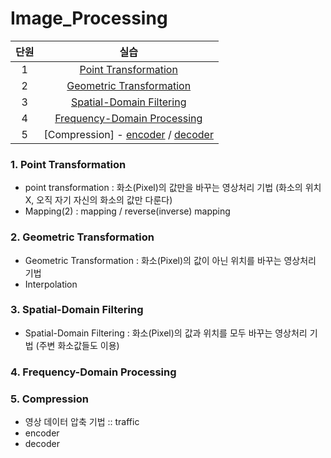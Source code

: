 # Image_Processing
| 단원 | 실습 | 
|:---:|:---:|
| 1 | [Point Transformation](https://github.com/MoonEeSun/Image_Processing/tree/main/1_Point_Transformation)  |
| 2 | [Geometric Transformation](https://github.com/MoonEeSun/Image_Processing/tree/main/2_Geometric_Transformation)  |
| 3 | [Spatial-Domain Filtering](https://github.com/MoonEeSun/Image_Processing/tree/main/3_Spatial-Domain_Filtering)  |
| 4 | [Frequency-Domain Processing](https://github.com/MoonEeSun/Image_Processing/tree/main/4_Frequency-Domain_Processing)  |
| 5 | [Compression] - [encoder](https://github.com/MoonEeSun/Image_Processing/tree/main/Hw5_Encoder) / [decoder](https://github.com/MoonEeSun/Image_Processing/tree/main/Hw5_Decoder)  |

### 1. Point Transformation
- point transformation : 화소(Pixel)의 값만을 바꾸는 영상처리 기법 (화소의 위치 X, 오직 자기 자신의 화소의 값만 다룬다)
- Mapping(2) : mapping / reverse(inverse) mapping

### 2. Geometric Transformation
- Geometric Transformation : 화소(Pixel)의 값이 아닌 위치를 바꾸는 영상처리 기법
- Interpolation


### 3. Spatial-Domain Filtering
- Spatial-Domain Filtering : 화소(Pixel)의 값과 위치를 모두 바꾸는 영상처리 기법 (주변 화소값들도 이용)


### 4. Frequency-Domain Processing



### 5. Compression
- 영상 데이터 압축 기법 :: traffic
- encoder
- decoder
